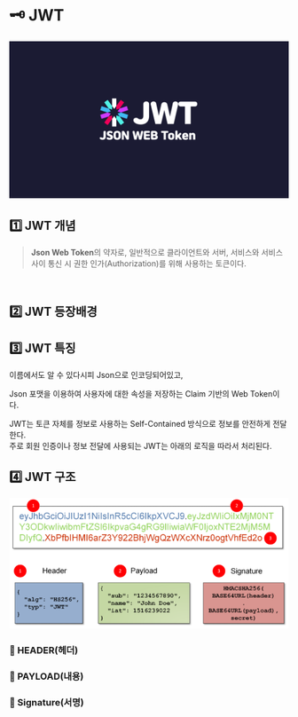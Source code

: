# 🗝 JWT
<div align="center">
    <img src="./img/cover.png">
</div>

## 1️⃣ JWT 개념
> **Json Web Token**의 약자로,
> 일반적으로 클라이언트와 서버, 서비스와 서비스 사이 통신 시 권한 인가(Authorization)를 위해 사용하는 토큰이다.

<br>

## 2️⃣ JWT 등장배경

## 3️⃣ JWT 특징
이름에서도 알 수 있다시피 Json으로 인코딩되어있고,

Json 포맷을 이용하여 사용자에 대한 속성을 저장하는 Claim 기반의 Web Token이다.

JWT는 토큰 자체를 정보로 사용하는 Self-Contained 방식으로 정보를 안전하게 전달한다.<br>
주로 회원 인증이나 정보 전달에 사용되는 JWT는 아래의 로직을 따라서 처리된다.

## 4️⃣ JWT 구조
<div align="center">
    <img src="./img/jwt_structure.png">
</div>

### 📍 HEADER(헤더)
### 📍 PAYLOAD(내용)
### 📍 Signature(서명)